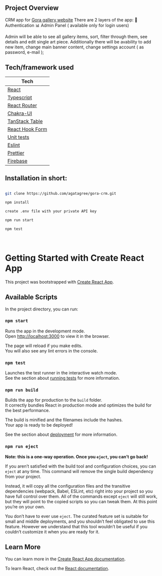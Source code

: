 ## Project Overview

CRM app for [Gora gallery website](https://gora0-8bdf5.web.app/)
There are 2 layers of the app:
🔐 Authentication
📊 Admin Panel ( available only for login users)

Admin will be able to see all gallery items, sort, filter through them, see details and edit single art piece.
Additionally there will be avability to add new item, change main banner content, change settings account ( as password, e-mail );

## Tech/framework used

| Tech                                                    |
| ------------------------------------------------------- |
| [React](https://reactjs.org/)                           |
| [Typescript](https://www.typescriptlang.org/)           |
| [React Router](https://reacttraining.com/react-router/) |
| [Chakra-UI](https://chakra-ui.com/)                     |
| [TanStack Table](https://tanstack.com/table/v8)         |
| [React Hook Form](https://react-hook-form.com/)         |
| [Unit tests](https://reactjs.org/docs/testing.html)     |
| [Eslint](https://eslint.org/)                           |
| [Prettier](https://prettier.io/)                        |
| [Firebase](https://firebase.google.com/)                |

## Installation in short:

```bash

git clone https://github.com/agatagree/gora-crm.git

npm install

create .env file with your private API key

npm run start

npm test
```

<br>

# Getting Started with Create React App

This project was bootstrapped with [Create React App](https://github.com/facebook/create-react-app).

## Available Scripts

In the project directory, you can run:

### `npm start`

Runs the app in the development mode.\
Open [http://localhost:3000](http://localhost:3000) to view it in the browser.

The page will reload if you make edits.\
You will also see any lint errors in the console.

### `npm test`

Launches the test runner in the interactive watch mode.\
See the section about [running tests](https://facebook.github.io/create-react-app/docs/running-tests) for more information.

### `npm run build`

Builds the app for production to the `build` folder.\
It correctly bundles React in production mode and optimizes the build for the best performance.

The build is minified and the filenames include the hashes.\
Your app is ready to be deployed!

See the section about [deployment](https://facebook.github.io/create-react-app/docs/deployment) for more information.

### `npm run eject`

**Note: this is a one-way operation. Once you `eject`, you can’t go back!**

If you aren’t satisfied with the build tool and configuration choices, you can `eject` at any time. This command will remove the single build dependency from your project.

Instead, it will copy all the configuration files and the transitive dependencies (webpack, Babel, ESLint, etc) right into your project so you have full control over them. All of the commands except `eject` will still work, but they will point to the copied scripts so you can tweak them. At this point you’re on your own.

You don’t have to ever use `eject`. The curated feature set is suitable for small and middle deployments, and you shouldn’t feel obligated to use this feature. However we understand that this tool wouldn’t be useful if you couldn’t customize it when you are ready for it.

## Learn More

You can learn more in the [Create React App documentation](https://facebook.github.io/create-react-app/docs/getting-started).

To learn React, check out the [React documentation](https://reactjs.org/).
